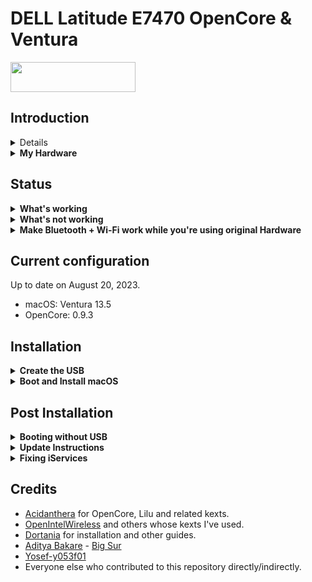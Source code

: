 # DELL Latitude E7470 OpenCore & Ventura

<a ref="https://github.com/acidanthera/OpenCorePkg"><img src="https://github.com/acidanthera/OpenCorePkg/blob/master/Docs/Logos/OpenCore_with_text_Small.png" width="200" height="48"><a/>

## Introduction

<details>
<summary><strong>Getting started</strong></summary>
</br>

**Meet the bootloader:**

- [Why OpenCore?](https://dortania.github.io/OpenCore-Install-Guide/why-oc.html)
- [Dortania's website](https://dortania.github.io)

**Recommended tools:**

- Plist editor: [ProperTree](https://github.com/corpnewt/ProperTree)
- EFI Partition Mounting Script: [MountEFI](https://github.com/corpnewt/MountEFI)

</details>

<details>
<summary><strong>My Hardware</strong></summary>
<br>

| Model              | Dell Latitude E7470                        |
|:-------------------|:-------------------------------------------|
| Processor          | Intel Core i5-6300U                        |
| Graphics           | Integrated Intel HD Graphics 520           |
| Memory             | 16GB 2133MHz DDR4 SODIMM (Dual channel)    |
| Display            | 14" WQHD (2560x1440) with ELAN Touchscreen |
| Storage            | Sandisk 512GB M.2 SATA SSD                 |
| WLAN + Bluetooth   | Intel Dual Band Wireless-AC 8260           |
| Camera             | 1920x1080 FHD Webcam                       |
| Fingerprint Reader | No                                         |
| Soundcard          | Realtek ALC293                             |
| Keyboard           | Backlit Keyboard                           |
| Trackpad           | ALPS Touchpad                              |

</details>

## Status

<details>
<summary><strong>What's working</strong></summary>
</br>

- [x] Intel HD 520 Graphics `incuding graphics acceleration`
- [x] All USB ports
- [x] Internal camera
- [x] WiFi using [AirportItlwm](https://github.com/OpenIntelWireless/itlwm)
- [x] Bluetooth using [IntelBluetoothFirmware and IntelBluetoothInjector](https://github.com/OpenIntelWireless/IntelBluetoothFirmware)
- [x] Shutdown/ Reboot/ Sleep/ Wake
- [x] Speakers and headphones jack
- [x] Intel Gigabit Ethernet
- [x] iMessage, FaceTime, App Store
- [x] miniDP and HDMI with digital audio passthrough (if you experience cursor lags, try turning on and off one of the displays).
- [x] Keyboard and Trackpad(two finger vertical swipes)
- [x] DRM (Works with Google Chrome. Tested with Prime Video and Netflix.)
- [x] SD Card Reader using [Sinetek-rtsx](https://github.com/cholonam/Sinetek-rtsx)

<hr>

- [x] Intel HD 520 Graphics `incuding graphics acceleration`
- [x] All USB ports
- [x] Internal camera
- [x] AirDrop* using [NGFF(M.2) Model BCM94360NG Hackintosh Card](https://www.amazon.com/Hackintosh-M-2-NGFF-BCM94360NG-Continuity/dp/B083YXS7VF)
- [x] WiFi using [NGFF(M.2) Model BCM94360NG Hackintosh Card](https://www.amazon.com/Hackintosh-M-2-NGFF-BCM94360NG-Continuity/dp/B083YXS7VF)
- [x] Bluetooth using [NGFF(M.2) Model BCM94360NG Hackintosh Card](https://www.amazon.com/Hackintosh-M-2-NGFF-BCM94360NG-Continuity/dp/B083YXS7VF)
- [x] Shutdown/ Reboot/ Sleep/ Wake
- [x] Speakers and headphones jack
- [x] Intel Gigabit Ethernet
- [x] iMessage, FaceTime, App Store
- [x] miniDP and HDMI with digital audio passthrough(If you experience cursor lags, try turning on and off one of the displays.)
- [x] Keyboard and Trackpad(two finger vertical swipes)
- [x] DRM(Works with Google Chrome. Tested with Prime Video and Netflix.)
- [x] SD Card Reader using [Sinetek-rtsx](https://github.com/cholonam/Sinetek-rtsx)

<hr>

- [x] Bluetooth using [IntelBluetoothFirmware](https://github.com/OpenIntelWireless/IntelBluetoothFirmware) (without IntelBluetoothInjector.kext) and BlueToolFixup.kext from: [BrcmPatchRAM](https://github.com/acidanthera/BrcmPatchRAM)

</details>

<details>
<summary><strong>What's not working</strong></summary>
</br>

- [ ] [Multitouch gestures for ALPS touchpad.](https://github.com/adityabakare/macOS-Dell-Latitude-E7470/issues/1)

</details>

<details>
<summary><strong>Make Bluetooth + Wi-Fi work while you're using original Hardware</strong></summary>
</br>

* WiFi using [AirportItlwm](https://github.com/OpenIntelWireless/itlwm)
* Bluetooth using [IntelBluetoothFirmware and IntelBluetoothInjector](https://github.com/OpenIntelWireless/IntelBluetoothFirmware)

</details>

## Current configuration

Up to date on August 20, 2023.
- macOS: Ventura 13.5
- OpenCore: 0.9.3

## Installation

<details>
<summary><strong>Create the USB</strong></summary>
</br>

Follow the [guide on the OpenCore documentation](https://dortania.github.io/OpenCore-Install-Guide/installer-guide/) to create a USB for installation. Choose the operating system you use to create the USB and proceed with the guide. At the end of the Create USB section, OpenCore will ask us to do additional configurations. We don't need to do any of that because the `EFI` folder in this repository provides all necessary configurations we need for installation on Dell Latitude E7470.
</details>

<details>
<summary><strong>Boot and Install macOS</strong></summary>
</br>

- Plug in the USB we created to your Dell computer
- Press the Power button to turn on our computer (if you used the Dell to create the USB, shutdown the computer first)
- Wait and we will see the Apple icon on a black screen with a progress bar at the bottom
- Then, we will see a menu with four options. Make sure select `Disk Utility` to partition your disk appropriately and format the partition for installing macOS into `APFS`. If you are dual booting with other operating systems, an easier way would be to partition the drive beforehand as some formats like NTFS are readonly on macOS.
- Follow the installation steps and configure the preferences to your liking
- Log in to macOS and enjoy

</details>

## Post Installation

<details>
<summary><strong>Booting without USB</strong></summary>
</br>

You need to plug in the installation USB created previously everytime you start macOS after shutdown. If you want to boot without the USB, follow [this guide by OpenCore](https://dortania.github.io/OpenCore-Post-Install/universal/oc2hdd.html#grabbing-opencore-off-the-usb).

</details>

<details>
<summary><strong>Update Instructions</strong></summary>
</br>

- To update from an older version of EFI to the current one, download this repository and replace your EFI folder with this one. Make sure you use your own SMBIOS, the included one is only for reference.

- After update, you can check your current OpenCore version by typing the following line in the Terminal:
```
nvram 4D1FDA02-38C7-4A6A-9CC6-4BCCA8B30102:opencore-version
```
You may see a line printed as follows:
```
4D1FDA02-38C7-4A6A-9CC6-4BCCA8B30102:opencore-version   REL-093-2023-06-12
```
where `REL` means a RELEASE version of OC, `093` means version 0.7.4, and `2023-06-12` is the date of the release.

</details>

<details>
<summary><strong>Fixing iServices</strong></summary>
</br>

- In order to get Apple Services like App Store working, you need to generate your own SMBIOS(The included one is only for reference).

- For more information on how to do that, visit the [Dortania Guide](https://dortania.github.io/OpenCore-Post-Install/universal/iservices.html#generate-a-new-serial).

</details>

## Credits

- [Acidanthera](https://github.com/acidanthera) for OpenCore, Lilu and related kexts.
- [OpenIntelWireless](https://github.com/OpenIntelWireless) and others whose kexts I've used.
- [Dortania](https://dortania.github.io) for installation and other guides.
- [Aditya Bakare](https://github.com/adityabakare) - [Big Sur](https://github.com/adityabakare/macOS-Dell-Latitude-E7470)
- [Yosef-y053f01](https://github.com/y053f01)
- Everyone else who contributed to this repository directly/indirectly.
